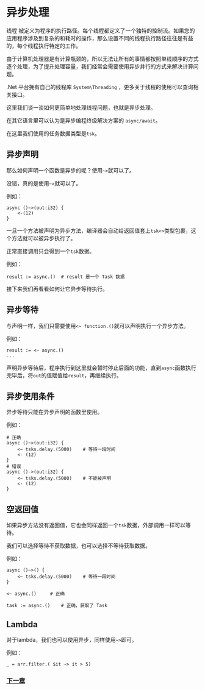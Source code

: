 # 异步处理
线程 被定义为程序的执行路径。每个线程都定义了一个独特的控制流。如果您的应用程序涉及到复杂的和耗时的操作，那么设置不同的线程执行路径往往是有益的，每个线程执行特定的工作。  

由于计算机处理器是有计算瓶颈的，所以无法让所有的事情都按照单线顺序的方式逐个处理，为了提升处理容量，我们经常会需要使用异步并行的方式来解决计算问题。  

.Net 平台拥有自己的线程库 `System\Threading` ，更多关于线程的使用可以查询相关接口。  

这里我们谈一谈如何更简单地处理线程问题，也就是异步处理。  

在其它语言里可以认为是异步编程终级解决方案的 `async/await`。  

在这里我们使用的任务数据类型是`tsk`。

## 异步声明
那么如何声明一个函数是异步的呢？使用`~>`就可以了。

没错，真的是使用`~>`就可以了。

例如：
```
async ()~>(out:i32) { 
    <-(12)
}
```
一旦一个方法被声明为异步方法，编译器会自动给返回值套上`tsk<>`类型包裹，这个方法就可以被异步执行了。

正常直接调用只会得到一个`tsk`数据。

例如：
```
result := async.()  # result 是一个 Task 数据
```
接下来我们再看看如何让它异步等待执行。
## 异步等待
与声明一样，我们只需要使用`<~ function.()`就可以声明执行一个异步方法。

例如：
```
result := <~ async.()
...
```
声明异步等待后，程序执行到这里就会暂时停止后面的功能，直到`async`函数执行完毕后，将`out`的值赋值给`result`，再继续执行。
## 异步使用条件
异步等待只能在异步声明的函数里使用。

例如：
```
# 正确
async ()~>(out:i32) { 
    <~ tsks.delay.(5000)    # 等待一段时间
    <- (12)
}
# 错误
async ()->(out:i32) {
    <~ tsks.delay.(5000)    # 不能被声明
    <- (12)
}
```
## 空返回值
如果异步方法没有返回值，它也会同样返回一个`tsk`数据，外部调用一样可以等待。

我们可以选择等待不获取数据，也可以选择不等待获取数据。

例如：
```
async ()~>() {
    <~ tsks.delay.(5000)    # 等待一段时间
}

<~ async.()     # 正确

task := async.()    # 正确，获取了 Task
```
## Lambda
对于lambda，我们也可以使用异步，同样使用`~>`即可。

例如：
```
_ = arr.filter.( $it ~> it > 5)
```
### [下一章](泛型.md)
